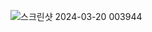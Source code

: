 ![스크린샷 2024-03-20 003944](https://github.com/kono9032/Good_Nursing/assets/63148742/e9190ed5-c053-44e0-945f-7bea489fa1ae)
